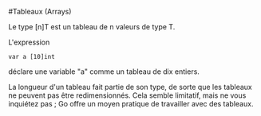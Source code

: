 #Tableaux (Arrays)

Le type [n]T est un tableau de n valeurs de type T.

L'expression

    var a [10]int

déclare une variable "a" comme un tableau de dix entiers.

La longueur d'un tableau fait partie de son type, de sorte que les tableaux ne peuvent pas être redimensionnés.
Cela semble limitatif, mais ne vous inquiétez pas ; Go offre un moyen pratique de travailler avec des tableaux.